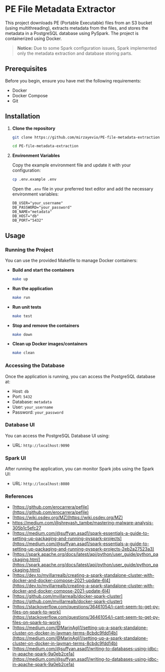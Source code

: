 # PE File Metadata Extractor

This project downloads PE (Portable Executable) files from an S3 bucket (using multithreading), extracts metadata from the files, and stores the metadata in a PostgreSQL database using PySpark. The project is containerized using Docker.
> **Notice:** Due to some Spark configuration issues, Spark implemented only the metadata extraction and database storing parts.

## Prerequisites

Before you begin, ensure you have met the following requirements:
- Docker
- Docker Compose
- Git

## Installation

1. **Clone the repository**
    ```bash
    git clone https://github.com/mirzayevio/PE-file-metadata-extraction.git
    ```
    ```bash
    cd PE-file-metadata-extraction
    ```

2. **Environment Variables**

    Copy the example environment file and update it with your configuration:
    ```bash
    cp .env.example .env
    ```

    Open the `.env` file in your preferred text editor and add the necessary environment variables:
    ```
    DB_USER="your_username"
    DB_PASSWORD="your_password"
    DB_NAME="metadata"
    DB_HOST="db"
    DB_PORT="5432"
    ```

## Usage

### Running the Project

You can use the provided Makefile to manage Docker containers:

- **Build and start the containers**
    ```bash
    make up
    ```

- **Run the application**
    ```bash
    make run
    ```

- **Run unit tests**
    ```bash
    make test
    ```

- **Stop and remove the containers**
    ```bash
    make down
    ```

- **Clean up Docker images/containers**
    ```bash
    make clean
    ```

### Accessing the Database

Once the application is running, you can access the PostgreSQL database at:
- Host: `db`
- Port: `5432`
- Database: `metadata`
- User: `your_username`
- Password: `your_password`


### Database UI

You can access the PostgreSQL Database UI using:
- URL: `http://localhost:9090`

### Spark UI

After running the application, you can monitor Spark jobs using the Spark UI:
- URL: `http://localhost:8080`


### References

- [https://github.com/erocarrera/pefile](https://github.com/erocarrera/pefile)
- [https://wiki.osdev.org/MZ](https://wiki.osdev.org/MZ)
- https://medium.com/@shreyash_tambe/mastering-malware-analysis-305b1c5efc27
- [https://medium.com/@suffyan.asad1/spark-essentials-a-guide-to-setting-up-packaging-and-running-pyspark-projects](https://medium.com/@suffyan.asad1/spark-essentials-a-guide-to-setting-up-packaging-and-running-pyspark-projects-2eb2a27523a3)
- [https://spark.apache.org/docs/latest/api/python/user_guide/python_packaging.html](https://spark.apache.org/docs/latest/api/python/user_guide/python_packaging.html)
- [https://dev.to/mvillarrealb/creating-a-spark-standalone-cluster-with-docker-and-docker-compose-2021-update-6l4](https://dev.to/mvillarrealb/creating-a-spark-standalone-cluster-with-docker-and-docker-compose-2021-update-6l4)
- [https://github.com/mvillarrealb/docker-spark-cluster](https://github.com/mvillarrealb/docker-spark-cluster)
- [https://stackoverflow.com/questions/36461054/i-cant-seem-to-get-py-files-on-spark-to-work](https://stackoverflow.com/questions/36461054/i-cant-seem-to-get-py-files-on-spark-to-work)
- [https://medium.com/@MarinAgli1/setting-up-a-spark-standalone-cluster-on-docker-in-layman-terms-8cbdc9fdd14b](https://medium.com/@MarinAgli1/setting-up-a-spark-standalone-cluster-on-docker-in-layman-terms-8cbdc9fdd14b)
- [https://medium.com/@suffyan.asad1/writing-to-databases-using-jdbc-in-apache-spark-9a0eb2ce1a](https://medium.com/@suffyan.asad1/writing-to-databases-using-jdbc-in-apache-spark-9a0eb2ce1a)
